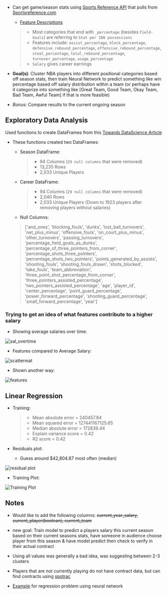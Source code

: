 
  * Can get game/season stats using [Sports Reference API](https://sportsreference.readthedocs.io/en/stable/) that pulls from [Sportsreference.com](www.sports-reference.com)
    * [Feature Descriptions](https://sportsipy.readthedocs.io/en/latest/nba.html#module-sportsipy.nba.player)

    > * Most categories that end with `_percentage` (besides `Field-Goals`) are referring to `Stat per 100 possessions`
    > * Features include: `assist_percentage`, `block_percentage`, `defensive_rebound_percentage`, `offensive_rebound_percentage`, `steal_percentage`, `total_rebound_percentage`, `turnover_percentage`, `usage_percentage`
    > * `Salary` gives career earnings


* **Goal(s)**: Cluster NBA players into different positional categories based off season stats, then train Neural Network to predict something like win percentage based off salary distribution within a team (or perhaps have it categorize into something like [Great Team, Good Team, Okay Team, Bad Team, Awful Team] if that is more feasible)
 * *Bonus*: Compare results to the current ongoing season

## Exploratory Data Analysis

Used functions to create DataFrames from this [Towards DataScience Article](https://towardsdatascience.com/sports-reference-api-intro-dbce09e89e52)

* These functions created two DataFrames:
  * Season DataFrame:

    > * 94 Columns (`29 null columns` that were removed)
    > * 13,235 Rows
    > * 2,033 Unique Players

  * Career DataFrame:
  
    > * 94 Columns (`29 null columns` that were removed)
    > * 2,040 Rows
    > * 2,033 Unique Players (Down to 1923 players after removing players without salaries)

  * Null Columns:
  
  > ['and_ones', 'blocking_fouls', 'dunks', 'lost_ball_turnovers',
'net_plus_minus', 'offensive_fouls', 'on_court_plus_minus',
'other_turnovers', 'passing_turnovers', 'percentage_field_goals_as_dunks',
'percentage_of_three_pointers_from_corner', 'percentage_shots_three_pointers',
'percentage_shots_two_pointers', 'points_generated_by_assists',
'shooting_fouls', 'shooting_fouls_drawn', 'shots_blocked',
'take_fouls', 'team_abbreviation', 'three_point_shot_percentage_from_corner',
'three_pointers_assisted_percentage', 'two_pointers_assisted_percentage',
'age', 'player_id', 'center_percentage', 'point_guard_percentage',
'power_forward_percentage', 'shooting_guard_percentage',
'small_forward_percentage', 'year']

### Trying to get an idea of what features contribute to a higher salary

* Showing average salaries over time:

![sal_overtime](images/avg_salaries_overtime.png)

* Features compared to Average Salary:

![scattermat](images/scattermatrix.png)

* Shown another way:

![features](images/feature_correlation.png)

## Linear Regression

* Training:

  > * Mean absolute error = 240457.84
  > * Mean squared error = 127441167125.65
  > * Median absolute error = 172839.44
  > * Explain variance score = 0.42
  > * R2 score = 0.42

* Residuals plot:
  * Guess around $42,804.87 most often (median)

![residual plot](images/residuals_train.png)

* Training Plot:

![Training Plot](images/linear_regression.png)

## Notes

* Would like to add the following columns: ~~current_year_salary, current_player(boolean), current_team~~

* new goal: Train model to predict a players salary this current season based on their current seasons stats, have someone in audience choose player from this season & have model predict then check to verify in their actual contract

* Using all values was generally a bad idea, was suggesting between 2-3 clusters

* Players that are not currently playing do not have contract data, but can find contracts using [spotrac](https://www.spotrac.com/nba/)

* [Example](https://www.tensorflow.org/tutorials/keras/regression) for regression problem using neural network

